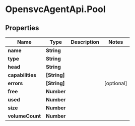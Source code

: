 # OpensvcAgentApi.Pool

## Properties

Name | Type | Description | Notes
------------ | ------------- | ------------- | -------------
**name** | **String** |  | 
**type** | **String** |  | 
**head** | **String** |  | 
**capabilities** | **[String]** |  | 
**errors** | **[String]** |  | [optional] 
**free** | **Number** |  | 
**used** | **Number** |  | 
**size** | **Number** |  | 
**volumeCount** | **Number** |  | 


